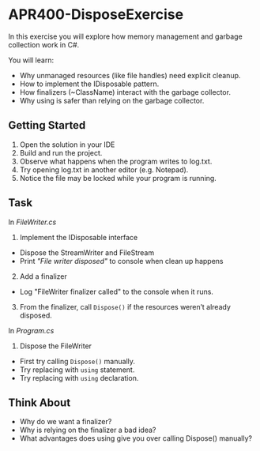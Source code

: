 # APR400-DisposeExercise

In this exercise you will explore how memory management and garbage collection work in C#.

You will learn:

- Why unmanaged resources (like file handles) need explicit cleanup.
- How to implement the IDisposable pattern.
- How finalizers (~ClassName) interact with the garbage collector.
- Why using is safer than relying on the garbage collector.

## Getting Started

1. Open the solution in your IDE
2. Build and run the project.
3. Observe what happens when the program writes to log.txt.
4. Try opening log.txt in another editor (e.g. Notepad).
5. Notice the file may be locked while your program is running.

## Task

In *FileWriter.cs*

1. Implement the IDisposable interface
  - Dispose the StreamWriter and FileStream
  - Print *"File writer disposed"* to console when clean up happens

2. Add a finalizer
  - Log "FileWriter finalizer called" to the console when it runs.

3. From the finalizer, call `Dispose()` if the resources weren’t already disposed.

In *Program.cs*

1. Dispose the FileWriter
  - First try calling `Dispose()` manually.
  - Try replacing with `using` statement.
  - Try replacing with `using` declaration.

## Think About

- Why do we want a finalizer?
- Why is relying on the finalizer a bad idea?
- What advantages does using give you over calling Dispose() manually?
